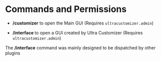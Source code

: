 # Commands and Permissions

* **/customizer** to open the Main GUI
(Requires ``ultracustomizer.admin``)

* **/interface <GUI>** to open a GUI created by Ultra Customizer
(Requires ``ultracustomizer.admin``)

The **/interface** command was mainly designed to be dispatched by other plugins
